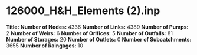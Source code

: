 # 126000_H&H_Elements (2).inp
**Title:** 
**Number of Nodes:** 4336
**Number of Links:** 4389
**Number of Pumps:** 2
**Number of Weirs:** 6
**Number of Orifices:** 5
**Number of Outfalls:** 81
**Number of Storages:** 20
**Number of Outlets:** 0
**Number of Subcatchments:** 3655
**Number of Raingages:** 10
